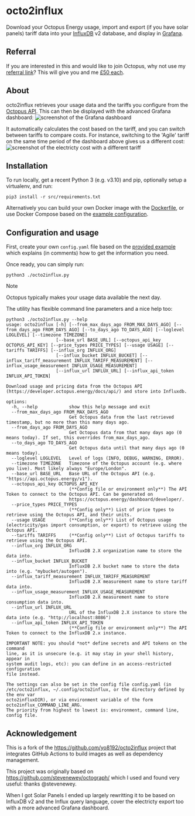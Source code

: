 [//]: # (google-site-verification: bgTzhEZsRR1dfKKZZBBYCEAkwWiVAmkYZE4SKUYvx-I)  
# octo2influx

Download your Octopus Energy usage, import and export (if you have solar panels) tariff data into your [InfluxDB](https://www.influxdata.com/products/influxdb-overview/) v2 database, and display in [Grafana](https://grafana.com/).

## Referral

If you are interested in this and would like to join Octopus, why not use my [referral link](https://share.octopus.energy/amber-birch-257)? This will give you and me [£50 each](https://octopus.energy/help-and-faqs/articles/i-have-a-question-about-octopus-pound50-referrals/).

## About

octo2influx retrieves your usage data and the tariffs you configure from the [Octopus API](https://developer.octopus.energy/docs/api/). This can then be displayed with the advanced Grafana dashboard: ![screenshot of the Grafana dashboard](images/grafana-dashboard-overview.png)

It automatically calculates the cost based on the tariff, and you can switch between tariffs to compare costs. For instance, switching to the 'Agile' tariff on the same time period of the dashboard above gives us a different cost: ![screenshot of the electricty cost with a different tariff](images/grafana-example-agile.png)

## Installation

To run locally, get a recent Python 3 (e.g. v3.10) and pip, optionally setup a virtualenv, and run:
```shell
pip3 install -r src/requirements.txt
```

Alternatively you can build your own Docker image with the [Dockerfile](src/Dockerfile), or use Docker Compose based on the [example configuration](docker-compose.example.yml).

## Configuration and usage

First, create your own `config.yaml` file based on the [provided example](src/config.example.yaml) which explains (in comments) how to get the information you need.

Once ready, you can simply run:

```shell
python3 ./octo2influx.py
```
> [!NOTE]
> Octopus typically makes your usage data available the next day.

The utility has flexible command line parameters and a nice help too:

```
python3 ./octo2influx.py --help
usage: octo2influx [-h] [--from_max_days_ago FROM_MAX_DAYS_AGO] [--from_days_ago FROM_DAYS_AGO] [--to_days_ago TO_DAYS_AGO] [--loglevel LOGLEVEL] [--timezone TIMEZONE]
                   [--base_url BASE_URL] [--octopus_api_key OCTOPUS_API_KEY] [--price_types PRICE_TYPES] [--usage USAGE] [--tariffs TARIFFS] [--influx_org INFLUX_ORG]
                   [--influx_bucket INFLUX_BUCKET] [--influx_tariff_measurement INFLUX_TARIFF_MEASUREMENT] [--influx_usage_measurement INFLUX_USAGE_MEASUREMENT]
                   [--influx_url INFLUX_URL] [--influx_api_token INFLUX_API_TOKEN]

Download usage and pricing data from the Octopus API
(https://developer.octopus.energy/docs/api/) and store into Influxdb.

options:
  -h, --help            show this help message and exit
  --from_max_days_ago FROM_MAX_DAYS_AGO
                        Get Octopus data from the last retrieved timestamp, but no more than this many days ago.
  --from_days_ago FROM_DAYS_AGO
                        Get Octopus data from that many days ago (0 means today). If set, this overrides from_max_days_ago.
  --to_days_ago TO_DAYS_AGO
                        Get Octopus data until that many days ago (0 means today).
  --loglevel LOGLEVEL   Level of logs (INFO, DEBUG, WARNING, ERROR).
  --timezone TIMEZONE   Timezone of the Octopus account (e.g. where you live). Most likely always "Europe/London".
  --base_url BASE_URL   Base URL of the Octopus API (e.g. "https://api.octopus.energy/v1").
  --octopus_api_key OCTOPUS_API_KEY
                        (**Config file or environment only**) The API Token to connect to the Octopus API. Can be generated on
                        https://octopus.energy/dashboard/developer/.
  --price_types PRICE_TYPES
                        (**Config only**) List of price types to retrieve using the Octopus API, and their units.
  --usage USAGE         (**Config only**) List of Octopus usage (electricity/gas import consumption, or export) to retrieve using the Octopus API.
  --tariffs TARIFFS     (**Config only**) List of Octopus tariffs to retrieve using the Octopus API.
  --influx_org INFLUX_ORG
                        InfluxDB 2.X organization name to store the data into.
  --influx_bucket INFLUX_BUCKET
                        InfluxDB 2.X bucket name to store the data into (e.g. "mybucket/autogen").
  --influx_tariff_measurement INFLUX_TARIFF_MEASUREMENT
                        InfluxDB 2.X measurement name to store tariff data into.
  --influx_usage_measurement INFLUX_USAGE_MEASUREMENT
                        InfluxDB 2.X measurement name to store consumption data into.
  --influx_url INFLUX_URL
                        URL of the InfluxDB 2.X instance to store the data into (e.g. "http://localhost:8086")
  --influx_api_token INFLUX_API_TOKEN
                        (**Config file or environment only**) The API Token to connect to the InfluxDB 2.x instance.

IMPORTANT NOTE: you should *not* define secrets and API tokens on the command
line, as it is unsecure (e.g. it may stay in your shell history, appear in
system audit logs, etc): you can define in an access-restricted configuration
file instead.

The settings can also be set in the config file config.yaml (in
/etc/octo2influx, ~/.config/octo2influx, or the directory defined by the env var
octo2influxDIR), or via environment variable of the form
octo2influx_COMMAND_LINE_ARG.
The priority from highest to lowest is: environment, command line, config file.
```

## Acknowledgement
This is a fork of the https://github.com/yo8192/octo2influx project that integrates GitHub Actions to build images as well as 
dependency management.

This project was originally based on https://github.com/stevenewey/octograph/ which I used and found very useful: thanks @stevenewey. 

When I got Solar Panels I ended up largely rewritting it to be based on InfluxDB v2 and the Influx query language, cover the electricty export too with a more advanced Grafana dashboard.
